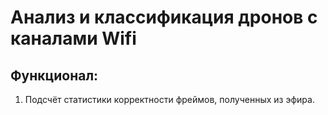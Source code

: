 # Анализ и классификация дронов с каналами Wifi

## Функционал:
1. Подсчёт статистики корректности фреймов, полученных из эфира.
